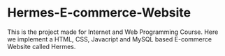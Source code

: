 # Hermes-E-commerce-Website
This is the project made for Internet and Web Programming Course. Here we implement a HTML, CSS, Javacript and MySQL based E-commerce Website called Hermes.
